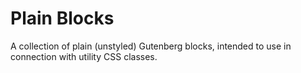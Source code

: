 # Plain Blocks

A collection of plain (unstyled) Gutenberg blocks, intended to use in connection with utility CSS classes.
